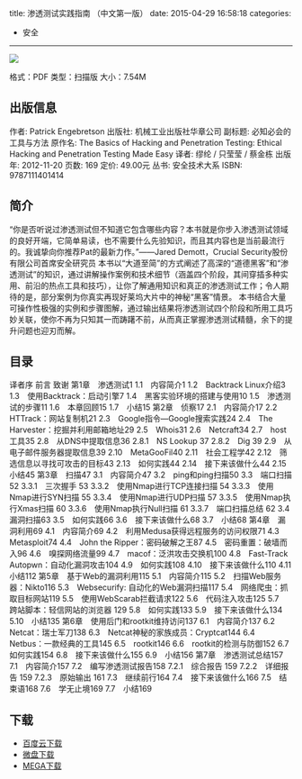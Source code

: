 title: 渗透测试实践指南 （中文第一版）
date: 2015-04-29 16:58:18
categories:
  - 安全
---

![](http://img3.douban.com/lpic/s24486155.jpg)

格式：PDF
类型：扫描版
大小：7.54M

<!--more-->

## 出版信息 ##

作者: Patrick Engebretson 
出版社: 机械工业出版社华章公司
副标题: 必知必会的工具与方法
原作名: The Basics of Hacking and Penetration Testing: Ethical Hacking and Penetration Testing Made Easy
译者: 缪纶 / 只莹莹 / 蔡金栋 
出版年: 2012-11-20
页数: 169
定价: 49.00元
丛书: 安全技术大系
ISBN: 9787111401414

## 简介 ##

“你是否听说过渗透测试但不知道它包含哪些内容？本书就是你步入渗透测试领域的良好开端，它简单易读，也不需要什么先验知识，而且其内容也是当前最流行的。我诚挚向你推荐Pat的最新力作。”——Jared Demott，Crucial Security股份有限公司首席安全研究员
本书以“大道至简”的方式阐述了高深的“道德黑客”和“渗透测试”的知识，通过讲解操作案例和技术细节（涵盖四个阶段，其间穿插多种实用、前沿的热点工具和技巧），让你了解通用知识和真正的渗透测试工作；令人期待的是，部分案例为你真实再现好莱坞大片中的神秘“黑客”情景。
本书结合大量可操作性极强的实例和步骤图解，通过输出结果将渗透测试四个阶段和所用工具巧妙关联，使你不再为只知其一而踌躇不前，从而真正掌握渗透测试精髓，余下的提升问题也迎刃而解。

## 目录 ##

译者序
前言
致谢
第1章　渗透测试1
1.1　内容简介1
1.2　Backtrack Linux介绍3
1.3　使用Backtrack：启动引擎7
1.4　黑客实验环境的搭建与使用10
1.5　渗透测试的步骤11
1.6　本章回顾15
1.7　小结15
第2章　侦察17
2.1　内容简介17
2.2　HTTrack：网站复制机21
2.3　Google指令—Google搜索实践24
2.4　The Harvester：挖掘并利用邮箱地址29
2.5　Whois31
2.6　Netcraft34
2.7　host工具35
2.8　从DNS中提取信息36
2.8.1　NS Lookup	37
2.8.2　Dig	39
2.9　从电子邮件服务器提取信息39
2.10　MetaGooFil40
2.11　社会工程学42
2.12　筛选信息以寻找可攻击的目标43
2.13　如何实践44
2.14　接下来该做什么44
2.15　小结45
第3章　扫描47
3.1　内容简介47
3.2　ping和ping扫描50
3.3　端口扫描52
3.3.1　三次握手	53
3.3.2　使用Nmap进行TCP连接扫描	54
3.3.3　使用Nmap进行SYN扫描	55
3.3.4　使用Nmap进行UDP扫描	57
3.3.5　使用Nmap执行Xmas扫描	60
3.3.6　使用Nmap执行Null扫描	61
3.3.7　端口扫描总结	62
3.4　漏洞扫描63
3.5　如何实践66
3.6　接下来该做什么68
3.7　小结68
第4章　漏洞利用69
4.1　内容简介69
4.2　利用Medusa获得远程服务的访问权限71
4.3　Metasploit74
4.4　John the Ripper：密码破解之王87
4.5　密码重置：破墙而入96
4.6　嗅探网络流量99
4.7　macof：泛洪攻击交换机100
4.8　Fast-Track Autopwn：自动化漏洞攻击104
4.9　如何实践108
4.10　接下来该做什么110
4.11　小结112
第5章　基于Web的漏洞利用115
5.1　内容简介115
5.2　扫描Web服务器：Nikto116
5.3　Websecurify: 自动化的Web漏洞扫描117
5.4　网络爬虫：抓取目标网站119
5.5　使用WebScarab拦截请求122
5.6　代码注入攻击125
5.7　跨站脚本：轻信网站的浏览器 129
5.8　如何实践133
5.9　接下来该做什么134
5.10　小结135
第6章　使用后门和rootkit维持访问137
6.1　内容简介137
6.2　Netcat：瑞士军刀138
6.3　Netcat神秘的家族成员：Cryptcat144
6.4　Netbus：一款经典的工具145
6.5　rootkit146
6.6　rootkit的检测与防御152
6.7　如何实践154
6.8　接下来该做什么155
6.9　小结156
第7章　渗透测试总结157
7.1　内容简介157
7.2　编写渗透测试报告158
7.2.1　综合报告	159
7.2.2　详细报告	159
7.2.3　原始输出	161
7.3　继续前行164
7.4　接下来该做什么166
7.5　结束语168
7.6　学无止境169
7.7　小结169

## 下载 ##

* [百度云下载](http://pan.baidu.com/s/1gdISme3)
* [微盘下载](http://vdisk.weibo.com/s/aADaW4YROLzkG)
* [MEGA下载](https://mega.co.nz/#!DJEnCRAI!0KWubUjz_Ks9E5HpjocaPv1MpPQmhmRRjK3vwe6nRuQ)
